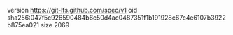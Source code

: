 version https://git-lfs.github.com/spec/v1
oid sha256:047f5c926590484b6c50d4ac0487351f1b191928c67c4e6107b3922b875ea021
size 2069
